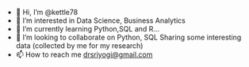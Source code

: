 - 👋 Hi, I’m @kettle78
- 👀 I’m interested in  Data Science, Business Analytics
- 🌱 I’m currently learning  Python,SQL and R...
- 💞️ I’m looking to collaborate on Python, SQL Sharing some interesting data (collected by me for my research)
- 📫 How to reach me drsriyogi@gmail.com

<!---
kettle78/kettle78 is a ✨ special ✨ repository because its `README.md` (this file) appears on your GitHub profile.
You can click the Preview link to take a look at your changes.
--->
